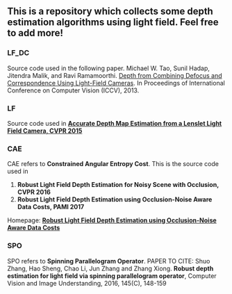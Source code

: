 ## This is a repository which collects some depth estimation algorithms using light field. Feel free to add more!

### LF_DC
Source code used in the following paper.
Michael W. Tao, Sunil Hadap, Jitendra Malik, and Ravi Ramamoorthi. [Depth from Combining Defocus and Correspondence Using Light-Field Cameras](http://graphics.berkeley.edu/papers/Tao-DFC-2013-12/). In Proceedings of International Conference on Computer Vision (ICCV), 2013.

### LF

Source code used in **[Accurate Depth Map Estimation from a Lenslet Light Field Camera, CVPR 2015](https://drive.google.com/file/d/0B2553ggh3QTcS01zU0RjOG5FTjQ/view)**

### CAE

CAE refers to **Constrained Angular Entropy Cost**. This is the source code used in
1. **Robust Light Field Depth Estimation for Noisy Scene with Occlusion, CVPR 2016**
2. **Robust Light Field Depth Estimation using Occlusion-Noise Aware Data Costs, PAMI 2017**

Homepage: **[Robust Light Field Depth Estimation using Occlusion-Noise Aware Data Costs](http://image.inha.ac.kr/lfdepth/)**

### SPO

SPO refers to **Spinning Parallelogram Operator**.
PAPER TO CITE:
Shuo Zhang, Hao Sheng, Chao Li, Jun Zhang and Zhang Xiong.
**Robust depth estimation for light field via spinning parallelogram operator**, Computer Vision and Image Understanding, 2016, 145(C), 148-159
